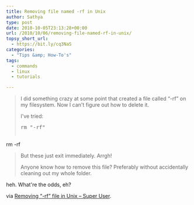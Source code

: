 ```yaml
---
title: Removing file named -rf in Unix
author: Sathya
type: post
date: 2010-10-05T23:13:28+00:00
url: /2010/10/06/removing-file-named-rf-in-unix/
topsy_short_url:
  - https://bit.ly/cq3NaS
categories:
  - "Tips &amp; How-To's"
tags:
  - commands
  - linux
  - tutorials

---
```

> I did something crazy at some point that created a file called &#8220;-rf&#8221; on my filesystem. Now I can't figure out how to delete it.
> 
> I've tried:
> 
> <pre>rm "-rf"
rm \-rf</pre>
> 
> But these just exit immediately. Arrgh!
> 
> Anyone know how to remove this file? Preferably without accidentally cleaning out my whole folder.

heh. What're the odds, eh?

via [Removing &#8220;-rf&#8221; file in Unix &#8211; Super User][1].

 [1]: https://superuser.com/q/196236/4377
